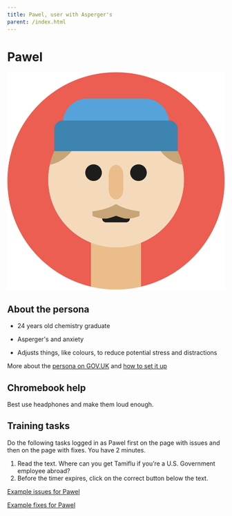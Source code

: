 ```yaml
---
title: Pawel, user with Asperger's
parent: /index.html
---
```


# Pawel

<div><img src="../images/persona-avatars/pawel.png" class="profile" alt="" /></div>


## About the persona

* 24 years old chemistry graduate

* Asperger's and anxiety

* Adjusts things, like colours, to reduce potential stress and distractions

More about the [persona on GOV.UK](https://www.gov.uk/government/publications/understanding-disabilities-and-impairments-user-profiles/pawel-user-with-aspergers) and [how to set it up](../setup/chromebook.html#pawel)


## Chromebook help

Best use headphones and make them loud enough.


## Training tasks

Do the following tasks logged in as Pawel first on the page with issues and then on the page with fixes.
You have 2 minutes.

1. Read the text. Where can you get Tamiflu if you’re a U.S. Government employee abroad?
2. Before the timer expires, click on the correct button below the text.

[Example issues for Pawel](bad.html)

[Example fixes for Pawel](good.html)

